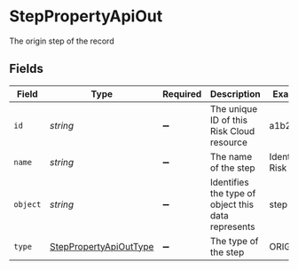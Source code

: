 # StepPropertyApiOut

The origin step of the record


## Fields

| Field                                                                   | Type                                                                    | Required                                                                | Description                                                             | Example                                                                 |
| ----------------------------------------------------------------------- | ----------------------------------------------------------------------- | ----------------------------------------------------------------------- | ----------------------------------------------------------------------- | ----------------------------------------------------------------------- |
| `id`                                                                    | *string*                                                                | :heavy_minus_sign:                                                      | The unique ID of this Risk Cloud resource                               | a1b2c3d4                                                                |
| `name`                                                                  | *string*                                                                | :heavy_minus_sign:                                                      | The name of the step                                                    | Identify Risk                                                           |
| `object`                                                                | *string*                                                                | :heavy_minus_sign:                                                      | Identifies the type of object this data represents                      | step                                                                    |
| `type`                                                                  | [StepPropertyApiOutType](../../models/shared/steppropertyapiouttype.md) | :heavy_minus_sign:                                                      | The type of the step                                                    | ORIGIN                                                                  |
